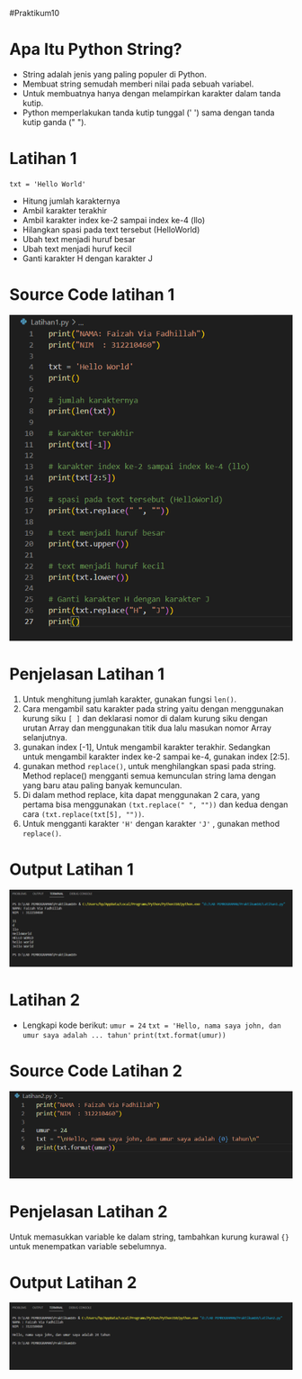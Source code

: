 #Praktikum10

# Apa Itu Python String?

*  String adalah jenis yang paling populer di Python.
* Membuat string semudah memberi nilai pada sebuah variabel.
* Untuk membuatnya hanya dengan melampirkan karakter dalam tanda kutip.
* Python memperlakukan tanda kutip tunggal (' ') sama dengan tanda kutip ganda (" ").

# Latihan 1
` txt = 'Hello World' `
- Hitung jumlah karakternya
- Ambil karakter terakhir
- Ambil karakter index ke-2 sampai index ke-4 (llo)
- Hilangkan spasi pada text tersebut (HelloWorld)
- Ubah text menjadi huruf besar
- Ubah text menjadi huruf kecil
- Ganti karakter H dengan karakter J

# Source Code latihan 1
![img.1](gambar/latihan1%20code.png)

# Penjelasan Latihan 1
1. Untuk menghitung jumlah karakter, gunakan fungsi `len()`.
2. Cara mengambil satu karakter pada string yaitu dengan menggunakan kurung siku `[ ]` dan deklarasi nomor di dalam kurung siku dengan urutan Array dan menggunakan titik dua lalu masukan nomor Array selanjutnya.
3. gunakan index [-1], Untuk mengambil karakter terakhir. Sedangkan untuk mengambil karakter index ke-2 sampai ke-4, gunakan index [2:5].
4. gunakan method `replace()`, untuk menghilangkan spasi pada string. Method replace() mengganti semua kemunculan string lama dengan yang baru atau paling banyak kemunculan.
5. Di dalam method replace, kita dapat menggunakan 2 cara, yang pertama bisa menggunakan `(txt.replace(" ", ""))` dan kedua dengan cara `(txt.replace(txt[5], ""))`.
6. Untuk mengganti karakter `'H'` dengan karakter `'J'` , gunakan method `replace()`.

# Output Latihan 1
![img.2](gambar/hsl%20latihan%201.png)

# Latihan 2
- Lengkapi kode berikut:
`umur = 24`
 `txt = 'Hello, nama saya john, dan umur saya adalah ... tahun'`
 `print(txt.format(umur))`

# Source Code Latihan 2
![img.3](gambar/latihan%202%20code.png)

# Penjelasan Latihan 2
Untuk memasukkan variable ke dalam string, tambahkan kurung kurawal `{}` untuk menempatkan variable sebelumnya.

# Output Latihan 2
![img.4](gambar/hsl%20latihan%202.png)